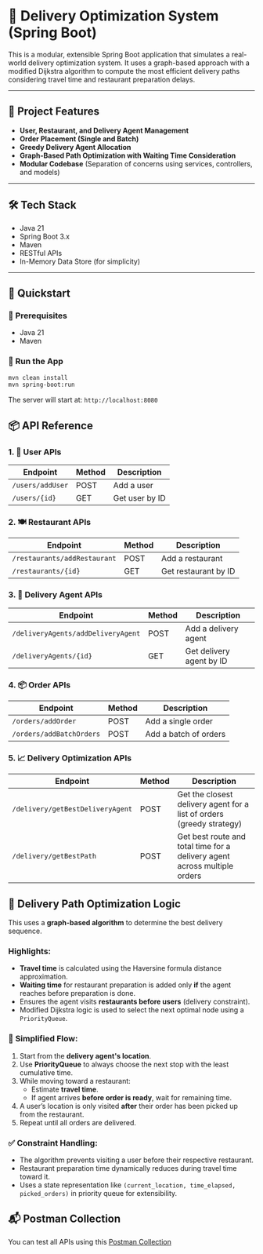 # 🚚 Delivery Optimization System (Spring Boot)

This is a modular, extensible Spring Boot application that simulates a real-world delivery optimization system. It uses a graph-based approach with a modified Dijkstra algorithm to compute the most efficient delivery paths considering travel time and restaurant preparation delays.

---

## 🧩 Project Features

- **User, Restaurant, and Delivery Agent Management**
- **Order Placement (Single and Batch)**
- **Greedy Delivery Agent Allocation**
- **Graph-Based Path Optimization with Waiting Time Consideration**
- **Modular Codebase** (Separation of concerns using services, controllers, and models)

---

## 🛠️ Tech Stack

- Java 21
- Spring Boot 3.x
- Maven
- RESTful APIs
- In-Memory Data Store (for simplicity)

---

## 🧪 Quickstart

### 🔧 Prerequisites
- Java 21
- Maven

### 🚀 Run the App
```bash
mvn clean install
mvn spring-boot:run
```
The server will start at: `http://localhost:8080`

## 📦 API Reference

### 1. 👥 User APIs
| Endpoint         | Method | Description        |
|------------------|--------|--------------------|
| `/users/addUser` | POST   | Add a user         |
| `/users/{id}`    | GET    | Get user by ID     |

### 2. 🍽️ Restaurant APIs
| Endpoint                     | Method | Description             |
|------------------------------|--------|-------------------------|
| `/restaurants/addRestaurant` | POST   | Add a restaurant        |
| `/restaurants/{id}`          | GET    | Get restaurant by ID    |

### 3. 🚴 Delivery Agent APIs
| Endpoint                               | Method | Description                      |
|----------------------------------------|--------|----------------------------------|
| `/deliveryAgents/addDeliveryAgent`     | POST   | Add a delivery agent             |
| `/deliveryAgents/{id}`                 | GET    | Get delivery agent by ID         |

### 4. 📦 Order APIs
| Endpoint                      | Method | Description                              |
|-------------------------------|--------|------------------------------------------|
| `/orders/addOrder`            | POST   | Add a single order                       |
| `/orders/addBatchOrders`      | POST   | Add a batch of orders                    |

### 5. 📈 Delivery Optimization APIs
| Endpoint                           | Method | Description                                                                      |
|------------------------------------|--------|----------------------------------------------------------------------------------|
| `/delivery/getBestDeliveryAgent`   | POST   | Get the closest delivery agent for a list of orders (greedy strategy)            |
| `/delivery/getBestPath`            | POST   | Get best route and total time for a delivery agent across multiple orders        |

## 🧠 Delivery Path Optimization Logic

This uses a **graph-based algorithm** to determine the best delivery sequence.

### Highlights:

- **Travel time** is calculated using the Haversine formula distance approximation.
- **Waiting time** for restaurant preparation is added only **if** the agent reaches before preparation is done.
- Ensures the agent visits **restaurants before users** (delivery constraint).
- Modified Dijkstra logic is used to select the next optimal node using a `PriorityQueue`.

### 🔁 Simplified Flow:

1. Start from the **delivery agent's location**.
2. Use **PriorityQueue** to always choose the next stop with the least cumulative time.
3. While moving toward a restaurant:
   - Estimate **travel time**.
   - If agent arrives **before order is ready**, wait for remaining time.
4. A user’s location is only visited **after** their order has been picked up from the restaurant.
5. Repeat until all orders are delivered.

### ✅ Constraint Handling:

- The algorithm prevents visiting a user before their respective restaurant.
- Restaurant preparation time dynamically reduces during travel time toward it.
- Uses a state representation like `(current_location, time_elapsed, picked_orders)` in priority queue for extensibility.

## 📬 Postman Collection

You can test all APIs using this [Postman Collection](.src/main/resources/LucidityAssignment.postman_collection.json)
